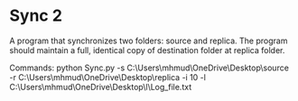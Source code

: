 # Sync 2
  A program that synchronizes two folders: source and replica. The program should maintain a full, identical copy of destination folder at replica folder.

  Commands: 
  python Sync.py -s C:\Users\mhmud\OneDrive\Desktop\source -r C:\Users\mhmud\OneDrive\Desktop\replica -i 10  -l C:\Users\mhmud\OneDrive\Desktop\l\Log_file.txt
